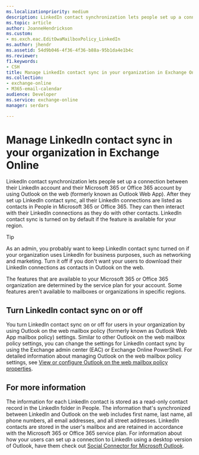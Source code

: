 ```yaml
---
ms.localizationpriority: medium
description: LinkedIn contact synchronization lets people set up a connection between their LinkedIn account and their Microsoft 365 or Office 365 account by using Outlook on the web. After they set up LinkedIn contact sync, all their LinkedIn connections are listed as contacts in People in Microsoft 365 or Office 365. They can then interact with their LinkedIn connections as they do with other contacts. LinkedIn contact sync is turned on by default if the feature is available for your region.
ms.topic: article
author: JoanneHendrickson
ms.custom:
- ms.exch.eac.EditOwaMailboxPolicy_LinkedIn
ms.author: jhendr
ms.assetid: 54d9b046-4f36-4f36-b88a-95b1da4e1b4c
ms.reviewer: 
f1.keywords:
- CSH
title: Manage LinkedIn contact sync in your organization in Exchange Online
ms.collection: 
- exchange-online
- M365-email-calendar
audience: Developer
ms.service: exchange-online
manager: serdars

---
```


# Manage LinkedIn contact sync in your organization in Exchange Online

LinkedIn contact synchronization lets people set up a connection between their LinkedIn account and their Microsoft 365 or Office 365 account by using Outlook on the web (formerly known as Outlook Web App). After they set up LinkedIn contact sync, all their LinkedIn connections are listed as contacts in People in Microsoft 365 or Office 365. They can then interact with their LinkedIn connections as they do with other contacts. LinkedIn contact sync is turned on by default if the feature is available for your region.

> [!TIP]
> 
> As an admin, you probably want to keep LinkedIn contact sync turned on if your organization uses LinkedIn for business purposes, such as networking and marketing. Turn it off if you don't want your users to download their LinkedIn connections as contacts in Outlook on the web.
> 
> The features that are available to your Microsoft 365 or Office 365 organization are determined by the service plan for your account. Some features aren't available to mailboxes or organizations in specific regions.

## Turn LinkedIn contact sync on or off

You turn LinkedIn contact sync on or off for users in your organization by using Outlook on the web mailbox policy (formerly known as Outlook Web App mailbox policy) settings. Similar to other Outlook on the web mailbox policy settings, you can change the settings for LinkedIn contact sync by using the Exchange admin center (EAC) or Exchange Online PowerShell. For detailed information about managing Outlook on the web mailbox policy settings, see [View or configure Outlook on the web mailbox policy properties](../clients-and-mobile-in-exchange-online/outlook-on-the-web/configure-outlook-web-app-mailbox-policy-properties.md).

## For more information

The information for each LinkedIn contact is stored as a read-only contact record in the LinkedIn folder in People. The information that's synchronized between LinkedIn and Outlook on the web includes first name, last name, all phone numbers, all email addresses, and all street addresses. LinkedIn contacts are stored in the user's mailbox and are retained in accordance with the Microsoft 365 or Office 365 service plan. For information about how your users can set up a connection to LinkedIn using a desktop version of Outlook, have them check out [Social Connector for Microsoft Outlook](https://support.microsoft.com/office/255447e8-82cd-48e7-9b79-1dd8721a2907).
